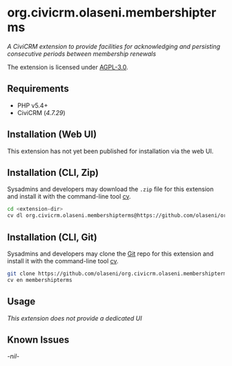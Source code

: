 # org.civicrm.olaseni.membershipterms

*A CiviCRM extension to provide facilities for acknowledging and persisting consecutive periods between membership renewals*

The extension is licensed under [AGPL-3.0](LICENSE.txt).

## Requirements

* PHP v5.4+
* CiviCRM (*4.7.29*)

## Installation (Web UI)

This extension has not yet been published for installation via the web UI.

## Installation (CLI, Zip)

Sysadmins and developers may download the `.zip` file for this extension and
install it with the command-line tool [cv](https://github.com/civicrm/cv).

```bash
cd <extension-dir>
cv dl org.civicrm.olaseni.membershipterms@https://github.com/olaseni/org.civicrm.olaseni.membershipterms/archive/master.zip
```

## Installation (CLI, Git)

Sysadmins and developers may clone the [Git](https://en.wikipedia.org/wiki/Git) repo for this extension and
install it with the command-line tool [cv](https://github.com/civicrm/cv).

```bash
git clone https://github.com/olaseni/org.civicrm.olaseni.membershipterms.git
cv en membershipterms
```

## Usage

*This extension does not provide a dedicated UI*

## Known Issues

*-nil-*
